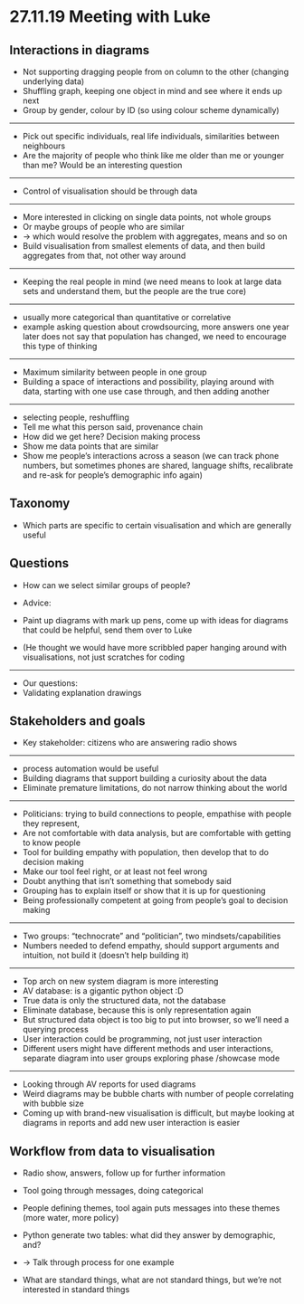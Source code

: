 # 27.11.19 Meeting with Luke

## Interactions in diagrams
- Not supporting dragging people from on column to the other (changing underlying data)
- Shuffling graph, keeping one object in mind and see where it ends up next
- Group by gender, colour by ID (so using colour scheme dynamically)
---
- Pick out specific individuals, real life individuals, similarities between neighbours
- Are the majority of people who think like me older than me or younger than me? Would be an interesting question
---
- Control of visualisation should be through data
---
- More interested in clicking on single data points, not whole groups
- Or maybe groups of people who are similar
- -> which would resolve the problem with aggregates, means and so on
- Build visualisation from smallest elements of data, and then build aggregates from that, not other way around
---
- Keeping the real people in mind (we need means to look at large data sets and understand them, but the people are the true core)
---
- usually more categorical than quantitative or correlative
- example asking question about crowdsourcing, more answers one year later does not say that population has changed, we need to encourage this type of thinking
---
- Maximum similarity between people in one group
- Building a space of interactions and possibility, playing around with data, starting with one use case through, and then adding another
---- 
- selecting people, reshuffling
- Tell me what this person said, provenance chain
- How did we get here? Decision making process
- Show me data points that are similar
- Show me people’s interactions across a season (we can track phone numbers, but sometimes phones are shared, language shifts, recalibrate and re-ask for people’s demographic info again)


## Taxonomy
- Which parts are specific to certain visualisation and which are generally useful

## Questions
- How can we select similar groups of people?

- Advice:
- Paint up diagrams with mark up pens, come up with ideas for diagrams that could be helpful, send them over to Luke
- (He thought we would have more scribbled paper hanging around with visualisations, not just scratches for coding
---
- Our questions:
- Validating explanation drawings

## Stakeholders and goals
- Key stakeholder: citizens who are answering radio shows 
---
- process automation would be useful
- Building diagrams that support building a curiosity about the data
- Eliminate premature limitations, do not narrow thinking about the world
---
- Politicians: trying to build connections to people, empathise with people they represent,
- Are not comfortable with data analysis, but are comfortable with getting to know people
- Tool for building empathy with population, then develop that to do decision making
- Make our tool feel right, or at least not feel wrong
- Doubt anything that isn’t something that somebody said
- Grouping has to explain itself or show that it is up for questioning
- Being professionally competent at going from people’s goal to decision making
---
- Two groups: “technocrate” and “politician”, two mindsets/capabilities
- Numbers needed to defend empathy, should support arguments and intuition, not build it (doesn’t help building it)
---
- Top arch on new system diagram is more interesting
- AV database: is a gigantic python object :D
- True data is only the structured data, not the database
- Eliminate database, because this is only representation again
- But structured data object is too big to put into browser, so we’ll need a querying process
- User interaction could be programming, not just user interaction
- Different users might have different methods and user interactions, separate diagram into user groups exploring phase /showcase mode
---
- Looking through AV reports for used diagrams
- Weird diagrams may be bubble charts with number of people correlating with bubble size
- Coming up with brand-new visualisation is difficult, but maybe looking at diagrams in reports and add new user interaction is easier

## Workflow from data to visualisation
- Radio show, answers, follow up for further information
- Tool going through messages, doing categorical 
- People defining themes, tool again puts messages into these themes (more water, more policy)
- Python generate two tables: what did they answer by demographic, and?

- -> Talk through process for one example
- What are standard things, what are not standard things, but we’re not interested in standard things 